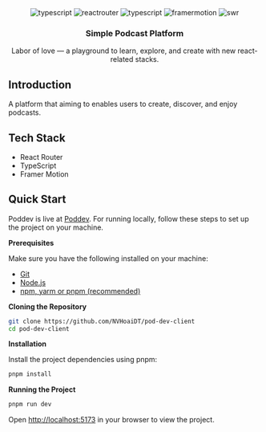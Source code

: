 <div align="center">

  <div>
    <img src="https://img.shields.io/badge/-Vite-black?style=for-the-badge&logoColor=white&logo=vite&color=646CFF" alt="typescript" />    
    <img src="https://img.shields.io/badge/-React_Router-black?style=for-the-badge&logo=reactrouter&logoColor=white&color=CA4245" alt="reactrouter" />
    <img src="https://img.shields.io/badge/-Typescript-black?style=for-the-badge&logoColor=white&logo=typescript&color=3178C6" alt="typescript" />    
    <img src="https://img.shields.io/badge/-Framer_Motion-black?style=for-the-badge&logo=framer&logoColor=white&color=0055FF
    " alt="framermotion" />        
    <img src="https://img.shields.io/badge/-SWR-black?style=for-the-badge&logo=swr&logoColor=white&color=000000 " alt="swr" />    
  </div>

  <h3 align="center">Simple Podcast Platform</h3>

   <div align="center">
    <p>
        Labor of love — a playground to learn, explore, and create with new react-related stacks.
    </p>
    </div>
</div>

## Introduction

A platform that aiming to enables users to create, discover, and enjoy podcasts.

## Tech Stack

-  React Router
-  TypeScript
-  Framer Motion

## Quick Start

Poddev is live at [Poddev](). For running locally, follow these steps to set up the project on your machine.

**Prerequisites**

Make sure you have the following installed on your machine:

-  [Git](https://git-scm.com/)
-  [Node.js](https://nodejs.org/en)
-  [npm, yarm or pnpm (recommended)](https://www.npmjs.com/)

**Cloning the Repository**

```bash
git clone https://github.com/NVHoaiDT/pod-dev-client
cd pod-dev-client
```

**Installation**

Install the project dependencies using pnpm:

```bash
pnpm install
```

**Running the Project**

```bash
pnpm run dev
```

Open [http://localhost:5173](http://localhost:5173) in your browser to view the project.
